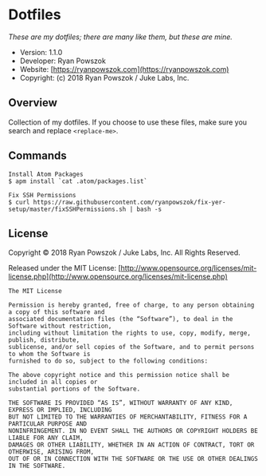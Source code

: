 Dotfiles
============================

_These are my dotfiles; there are many like them, but these are mine._

* Version: 1.1.0
* Developer: Ryan Powszok
* Website: [https://ryanpowszok.com](https://ryanpowszok.com)
* Copyright: (c) 2018 Ryan Powszok / Juke Labs, Inc.

## Overview

Collection of my dotfiles. If you choose to use these files, make sure you search and replace `<replace-me>`.

## Commands

```
Install Atom Packages
$ apm install `cat .atom/packages.list`
```

```
Fix SSH Permissions
$ curl https://raw.githubusercontent.com/ryanpowszok/fix-yer-setup/master/fixSSHPermissions.sh | bash -s
```

License
-------------------------------------

Copyright © 2018 Ryan Powszok / Juke Labs, Inc. All Rights Reserved.

Released under the MIT License: [http://www.opensource.org/licenses/mit-license.php](http://www.opensource.org/licenses/mit-license.php)

	The MIT License

	Permission is hereby granted, free of charge, to any person obtaining a copy of this software and
	associated documentation files (the “Software”), to deal in the Software without restriction,
	including without limitation the rights to use, copy, modify, merge, publish, distribute,
	sublicense, and/or sell copies of the Software, and to permit persons to whom the Software is
	furnished to do so, subject to the following conditions:

	The above copyright notice and this permission notice shall be included in all copies or
	substantial portions of the Software.

	THE SOFTWARE IS PROVIDED “AS IS”, WITHOUT WARRANTY OF ANY KIND, EXPRESS OR IMPLIED, INCLUDING
	BUT NOT LIMITED TO THE WARRANTIES OF MERCHANTABILITY, FITNESS FOR A PARTICULAR PURPOSE AND
	NONINFRINGEMENT. IN NO EVENT SHALL THE AUTHORS OR COPYRIGHT HOLDERS BE LIABLE FOR ANY CLAIM,
	DAMAGES OR OTHER LIABILITY, WHETHER IN AN ACTION OF CONTRACT, TORT OR OTHERWISE, ARISING FROM,
	OUT OF OR IN CONNECTION WITH THE SOFTWARE OR THE USE OR OTHER DEALINGS IN THE SOFTWARE.
